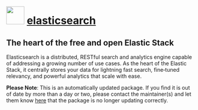 ﻿# <img src="https://cdn.jsdelivr.net/gh/mkevenaar/chocolatey-packages@70f0c8e8e3c31b47edccc6f45d60f95725dd039b/icons/elasticsearch.svg" width="48" height="48"/> [elasticsearch](https://community.chocolatey.org/packages/elasticsearch)

## The heart of the free and open Elastic Stack

Elasticsearch is a distributed, RESTful search and analytics engine capable of addressing a growing number of use cases. As the heart of the Elastic Stack, it centrally stores your data for lightning fast search, fine‑tuned relevancy, and powerful analytics that scale with ease.

**Please Note**: This is an automatically updated package. If you find it is
out of date by more than a day or two, please contact the maintainer(s) and
let them know [here](https://github.com/mkevenaar/chocolatey-packages/issues) that the package is no longer updating correctly.

